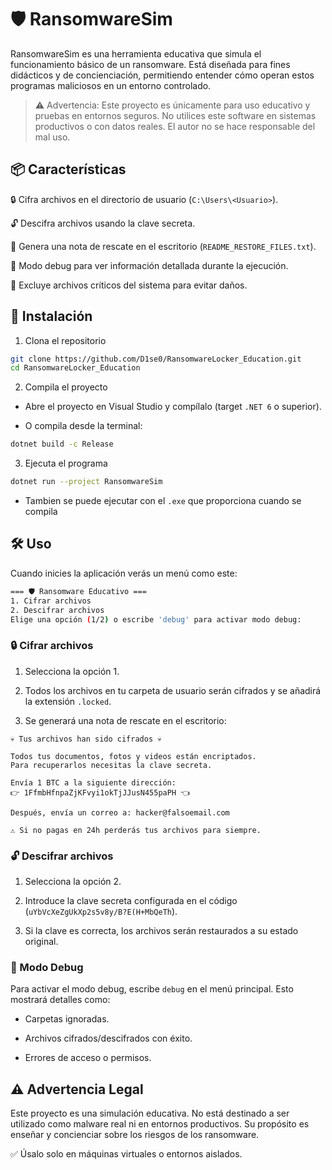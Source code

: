 # 🛡️ RansomwareSim

RansomwareSim es una herramienta educativa que simula el funcionamiento básico de un ransomware. Está diseñada para fines didácticos y de concienciación, permitiendo entender cómo operan estos programas maliciosos en un entorno controlado.

> ⚠️ Advertencia: Este proyecto es únicamente para uso educativo y pruebas en entornos seguros. No utilices este software en sistemas productivos o con datos reales. El autor no se hace responsable del mal uso.

## 📦 Características

🔒 Cifra archivos en el directorio de usuario (`C:\Users\<Usuario>`).

🔓 Descifra archivos usando la clave secreta.

📝 Genera una nota de rescate en el escritorio (`README_RESTORE_FILES.txt`).

🐞 Modo debug para ver información detallada durante la ejecución.

🛑 Excluye archivos críticos del sistema para evitar daños.

## 🚀 Instalación

1. Clona el repositorio

```bash
git clone https://github.com/D1se0/RansomwareLocker_Education.git
cd RansomwareLocker_Education
```

2. Compila el proyecto

  - Abre el proyecto en Visual Studio y compílalo (target `.NET 6` o superior).

  - O compila desde la terminal:

  ```bash
  dotnet build -c Release
  ```

3. Ejecuta el programa

  ```bash
  dotnet run --project RansomwareSim
  ```

  - Tambien se puede ejecutar con el `.exe` que proporciona cuando se compila

## 🛠️ Uso

Cuando inicies la aplicación verás un menú como este:

```bash
=== 🛡 Ransomware Educativo ===
1. Cifrar archivos
2. Descifrar archivos
Elige una opción (1/2) o escribe 'debug' para activar modo debug:
```

### 🔒 Cifrar archivos

1. Selecciona la opción 1.

2. Todos los archivos en tu carpeta de usuario serán cifrados y se añadirá la extensión `.locked`.

3. Se generará una nota de rescate en el escritorio:

```less
💀 Tus archivos han sido cifrados 💀

Todos tus documentos, fotos y videos están encriptados.
Para recuperarlos necesitas la clave secreta.

Envía 1 BTC a la siguiente dirección:
👉 1FfmbHfnpaZjKFvyi1okTjJJusN455paPH 👈

Después, envía un correo a: hacker@falsoemail.com

⚠️ Si no pagas en 24h perderás tus archivos para siempre.
```

### 🔓 Descifrar archivos

1. Selecciona la opción 2.

2. Introduce la clave secreta configurada en el código (`uYbVcXeZgUkXp2s5v8y/B?E(H+MbQeTh`).

3. Si la clave es correcta, los archivos serán restaurados a su estado original.

### 🐞 Modo Debug

Para activar el modo debug, escribe `debug` en el menú principal. Esto mostrará detalles como:

- Carpetas ignoradas.

- Archivos cifrados/descifrados con éxito.

- Errores de acceso o permisos.

## ⚠️ Advertencia Legal

Este proyecto es una simulación educativa. No está destinado a ser utilizado como malware real ni en entornos productivos. Su propósito es enseñar y concienciar sobre los riesgos de los ransomware.

✅ Úsalo solo en máquinas virtuales o entornos aislados.
